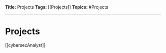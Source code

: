 **Title:** Projects
**Tags:** [[Projects]]
**Topics:** #Projects

---
# Projects
[[cybersecAnalyst]]
